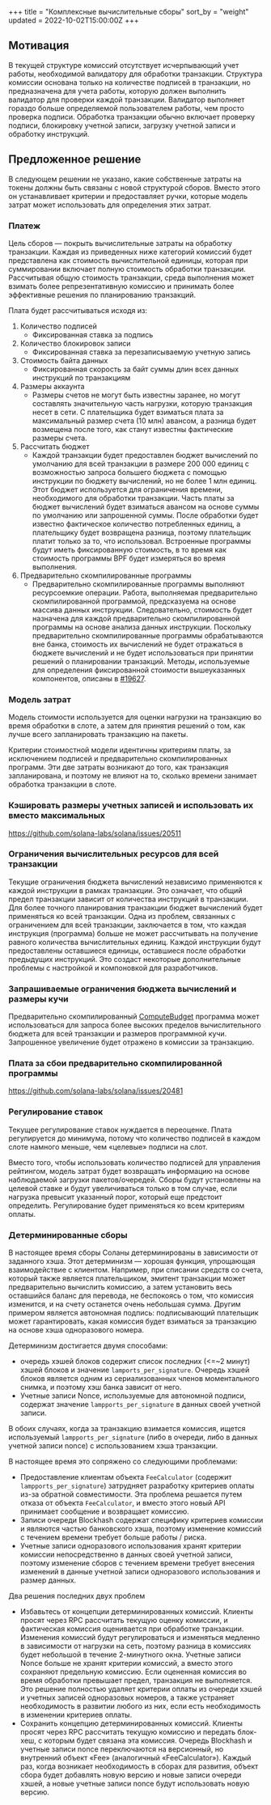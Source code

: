+++
title = "Комплексные вычислительные сборы"
sort_by = "weight"
updated = 2022-10-02T15:00:00Z
+++

## Мотивация

В текущей структуре комиссий отсутствует исчерпывающий учет работы, необходимой валидатору для обработки транзакции. Структура комиссии основана только на количестве подписей в транзакции, но предназначена для учета работы, которую должен выполнить валидатор для проверки каждой транзакции. Валидатор выполняет гораздо больше определяемой пользователем работы, чем просто проверка подписи. Обработка транзакции обычно включает проверку подписи, блокировку учетной записи, загрузку учетной записи и обработку инструкций.

## Предложенное решение

В следующем решении не указано, какие собственные затраты на токены должны быть связаны с новой структурой сборов. Вместо этого он устанавливает критерии и предоставляет ручки, которые модель затрат может использовать для определения этих затрат.

### Платеж

Цель сборов — покрыть вычислительные затраты на обработку транзакции. Каждая из приведенных ниже категорий комиссий будет представлена ​​как стоимость вычислительной единицы, которая при суммировании включает полную стоимость обработки транзакции. Рассчитывая общую стоимость транзакции, среда выполнения может взимать более репрезентативную комиссию и принимать более эффективные решения по планированию транзакций.

Плата будет рассчитываться исходя из:

1. Количество подписей
   - Фиксированная ставка за подпись
2. Количество блокировок записи
   - Фиксированная ставка за перезаписываемую учетную запись
3. Стоимость байта данных
   - Фиксированная скорость за байт суммы длин всех данных инструкций по транзакциям
4. Размеры аккаунта
   - Размеры счетов не могут быть известны заранее, но могут составлять значительную часть нагрузки, которую транзакция несет в сети. С плательщика будет взиматься плата за максимальный размер счета (10 млн) авансом, а разница будет возмещена после того, как станут известны фактические размеры счета.
5. Рассчитать бюджет
   - Каждой транзакции будет предоставлен бюджет вычислений по умолчанию для всей транзакции в размере 200 000 единиц с возможностью запроса большего бюджета с помощью инструкции по бюджету вычислений, но не более 1 млн единиц. Этот бюджет используется для ограничения времени, необходимого для обработки транзакции. Часть платы за бюджет вычислений будет взиматься авансом на основе суммы по умолчанию или запрошенной суммы. После обработки будет известно фактическое количество потребленных единиц, а плательщику будет возвращена разница, поэтому плательщик платит только за то, что использовал. Встроенные программы будут иметь фиксированную стоимость, в то время как стоимость программы BPF будет измеряться во время выполнения.
6. Предварительно скомпилированные программы
   - Предварительно скомпилированные программы выполняют ресурсоемкие операции. Работа, выполняемая предварительно скомпилированной программой, предсказуема на основе массива данных инструкции. Следовательно, стоимость будет назначена для каждой предварительно скомпилированной программы на основе анализа данных инструкции. Поскольку предварительно скомпилированные программы обрабатываются вне банка, стоимость их вычислений не будет отражаться в бюджете вычислений и не будет использоваться при принятии решений о планировании транзакций. Методы, используемые для определения фиксированной стоимости вышеуказанных компонентов, описаны в [#19627](https://github.com/solana-labs/solana/issues/19627).

### Модель затрат

Модель стоимости используется для оценки нагрузки на транзакцию во время обработки в слоте, а затем для принятия решений о том, как лучше всего запланировать транзакцию на пакеты.

Критерии стоимостной модели идентичны критериям платы, за исключением подписей и предварительно скомпилированных программ. Эти две затраты возникают до того, как транзакция запланирована, и поэтому не влияют на то, сколько времени занимает обработка транзакции в слоте.

### Кэшировать размеры учетных записей и использовать их вместо максимальных

https://github.com/solana-labs/solana/issues/20511

### Ограничения вычислительных ресурсов для всей транзакции

Текущие ограничения бюджета вычислений независимо применяются к каждой инструкции в рамках транзакции. Это означает, что общий предел транзакции зависит от количества инструкций в транзакции. Для более точного планирования транзакции бюджет вычислений будет применяться ко всей транзакции. Одна из проблем, связанных с ограничением для всей транзакции, заключается в том, что каждая инструкция (программа) больше не может рассчитывать на получение равного количества вычислительных единиц. Каждой инструкции будут предоставлены оставшиеся единицы, оставшиеся после обработки предыдущих инструкций. Это создаст некоторые дополнительные проблемы с настройкой и компоновкой для разработчиков.

### Запрашиваемые ограничения бюджета вычислений и размеры кучи

Предварительно скомпилированный [ComputeBudget](https://github.com/solana-labs/solana/blob/00929f836348d76cb3503d0ba5f76f0d275bcc66/sdk/src/compute_budget.rs#L34)
программа может использоваться для запроса более высоких пределов вычислительного бюджета для всей транзакции и размеров программной кучи. Запрошенное увеличение будет отражено в комиссии за транзакцию.

### Плата за сбои предварительно скомпилированной программы

https://github.com/solana-labs/solana/issues/20481

### Регулирование ставок

Текущее регулирование ставок нуждается в переоценке. Плата регулируется до минимума, потому что количество подписей в каждом слоте намного меньше, чем «целевые» подписи на слот.

Вместо того, чтобы использовать количество подписей для управления рейтингом, модель затрат будет возвращать информацию на основе наблюдаемой загрузки пакетов/очередей. Сборы будут установлены на целевой ставке и будут увеличиваться только в том случае, если нагрузка превысит указанный порог, который еще предстоит определить. Регулирование будет применяться ко всем критериям оплаты.

### Детерминированные сборы

В настоящее время сборы Соланы детерминированы в зависимости от заданного хэша. Этот детерминизм — хорошая функция, упрощающая взаимодействие с клиентом. Например, при списании средств со счета, который также является плательщиком, эмитент транзакции может предварительно вычислить комиссию, а затем установить весь оставшийся баланс для перевода, не беспокоясь о том, что комиссия изменится, и на счету останется очень небольшая сумма. Другим примером является автономная подпись: подписывающий плательщик может гарантировать, какая комиссия будет взиматься за транзакцию на основе хэша одноразового номера.

Детерминизм достигается двумя способами:

- очередь хэшей блоков содержит список последних (<=~2 минут) хэшей блоков и значение `lamports_per_signature`. Очередь хэшей блоков является одним из сериализованных членов моментального снимка, и поэтому хэш банка зависит от него.
- Учетные записи Nonce, используемые для автономной подписи, содержат значение `lampports_per_signature` в данных своей учетной записи.

В обоих случаях, когда за транзакцию взимается комиссия, ищется используемый `lampports_per_signature` (либо в очереди, либо в данных учетной записи nonce) с использованием хэша транзакции.

В настоящее время это сопряжено со следующими проблемами:

- Предоставление клиентам объекта `FeeCalculator` (содержит `lampports_per_signature`) затрудняет разработку критериев оплаты из-за обратной совместимости. Эта проблема решается путем отказа от объекта `FeeCalculator`, и вместо этого новый API принимает сообщение и возвращает комиссию.
- Записи очереди Blockhash содержат специфику критериев комиссии и являются частью банковского хэша, поэтому изменение комиссий с течением времени требует больше работы / риска.
- Учетные записи одноразового использования хранят критерии комиссии непосредственно в данных своей учетной записи, поэтому изменение сборов с течением времени требует внесения изменений в данные учетной записи одноразового использования и размер данных.

Два решения последних двух проблем

- Избавьтесь от концепции детерминированных комиссий. Клиенты просят через RPC рассчитать текущую оценку комиссии, и фактическая комиссия оценивается при обработке транзакции. Изменения комиссий будут регулироваться и изменяться медленно в зависимости от нагрузки на сеть, поэтому разница в комиссиях будет небольшой в течение 2-минутного окна. Учетные записи Nonce больше не хранят критерии комиссий, а вместо этого сохраняют предельную комиссию.
  Если оцененная комиссия во время обработки превышает предел, транзакция не выполняется. Это решение полностью удаляет критерии оплаты из очереди хэшей и учетных записей одноразовых номеров, а также устраняет необходимость в развитии любого из них, если есть необходимость в изменении критериев оплаты.
- Сохранить концепцию детерминированных комиссий. Клиенты просят через RPC рассчитать текущую комиссию и передать блок-хеш, с которым будет связана эта комиссия.
  Очередь Blockhash и учетные записи nonce переключаются на версионный, но внутренний объект «Fee» (аналогичный «FeeCalculator»). Каждый раз, когда возникает необходимость в сборах для развития, объект сбора будет добавлять новую версию и новые записи очереди хэшей, а новые учетные записи nonce будут использовать новую версию.
